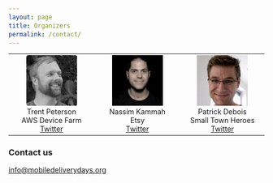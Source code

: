 ```yaml
---
layout: page
title: Organizers
permalink: /contact/
---
```


<table>
<tr>
    <td align="center" width=200> <img width=100 height=100 src="trentpeterson.png"><br>Trent Peterson<br>AWS Device Farm<br><a href="https://twitter.com/tdpeterson">Twitter</a></td>
    <td align="center" width=200> <img width=100 height=100 src="nassimkammah.png"><br>Nassim Kammah<br>Etsy<br><a href="https://twitter.com/kepioo">Twitter</a></td>
    <td align="center" width=200> <img width=100 height=100 src="patrickdebois.png"><br>Patrick Debois<br>Small Town Heroes<br><a href="https://twitter.com/patrickdebois">Twitter</a></td>
</tr>
</table>

### Contact us

[info@mobiledeliverydays.org](mailto:info@mobiledeliverydays.org)
